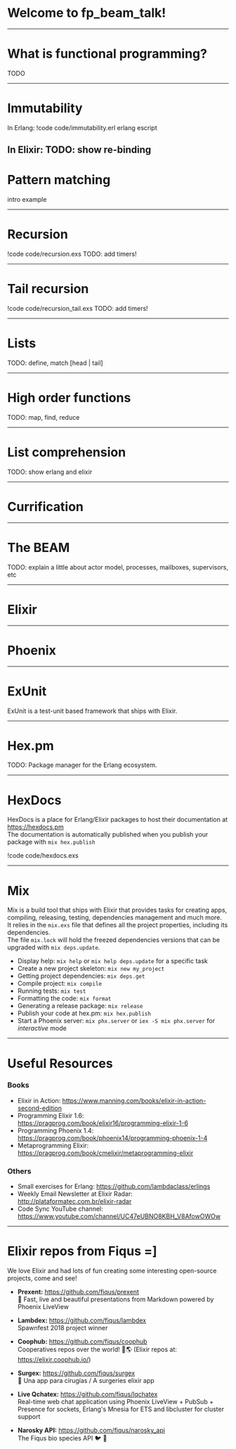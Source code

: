 # Welcome to fp_beam_talk!

---

# What is functional programming?

TODO

---

# Immutability
In Erlang:
!code code/immutability.erl erlang escript

In Elixir: 
TODO: show re-binding
---

# Pattern matching
intro
example

---

# Recursion
!code code/recursion.exs
TODO: add timers!

---

# Tail recursion
!code code/recursion_tail.exs
TODO: add timers!

---

# Lists
TODO: define, match [head | tail]

---

# High order functions
TODO: map, find, reduce

---

# List comprehension
TODO: show erlang and elixir

---

# Currification

---

# The BEAM
TODO: explain a little about actor model, processes, mailboxes, supervisors, etc

---

# Elixir

---

# Phoenix

---

# ExUnit

ExUnit is a test-unit based framework that ships with Elixir.

---

# Hex.pm

TODO: Package manager for the Erlang ecosystem.

---

# HexDocs

HexDocs is a place for Erlang/Elixir packages to host their documentation at https://hexdocs.pm  
The documentation is automatically published when you publish your package with `mix hex.publish`

!code code/hexdocs.exs

---

# Mix

Mix is a build tool that ships with Elixir that provides tasks for creating apps, compiling, releasing, testing, dependencies management and much more.  
It relies in the `mix.exs` file that defines all the project properties, including its dependencies.  
The file `mix.lock` will hold the freezed dependencies versions that can be upgraded with `mix deps.update`.

* Display help: `mix help` or `mix help deps.update` for a specific task
* Create a new project skeleton: `mix new my_project`
* Getting project dependencies: `mix deps.get`
* Compile project: `mix compile`
* Running tests: `mix test`
* Formatting the code: `mix format`
* Generating a release package: `mix release`
* Publish your code at hex.pm: `mix hex.publish`
* Start a Phoenix server: `mix phx.server` or `iex -S mix phx.server` for _interactive_ mode

---

# Useful Resources

### Books
* Elixir in Action: https://www.manning.com/books/elixir-in-action-second-edition
* Programming Elixir 1.6: https://pragprog.com/book/elixir16/programming-elixir-1-6
* Programming Phoenix 1.4: https://pragprog.com/book/phoenix14/programming-phoenix-1-4
* Metaprogramming Elixir: https://pragprog.com/book/cmelixir/metaprogramming-elixir

### Others
* Small exercises for Erlang: https://github.com/lambdaclass/erlings
* Weekly Email Newsletter at Elixir Radar: http://plataformatec.com.br/elixir-radar
* Code Sync YouTube channel: https://www.youtube.com/channel/UC47eUBNO8KBH_V8AfowOWOw

---

# Elixir repos from Fiqus =]

We love Elixir and had lots of fun creating some interesting open-source projects, come and see!

* **Prexent:** https://github.com/fiqus/prexent  
🎥 Fast, live and beautiful presentations from Markdown powered by Phoenix LiveView

* **Lambdex:** https://github.com/fiqus/lambdex  
Spawnfest 2018 project winner

* **Coophub:** https://github.com/fiqus/coophub  
Cooperatives repos over the world! 🌈🌎 (Elixir repos at: https://elixir.coophub.io/)

* **Surgex:** https://github.com/fiqus/surgex  
💉 Una app para cirugías / A surgeries elixir app

* **Live Qchatex:** https://github.com/fiqus/lqchatex  
Real-time web chat application using Phoenix LiveView + PubSub + Presence for sockets, Erlang's Mnesia for ETS and libcluster for cluster support

* **Narosky API:** https://github.com/fiqus/narosky_api  
The Fiqus bio species API 🐦 🌿
